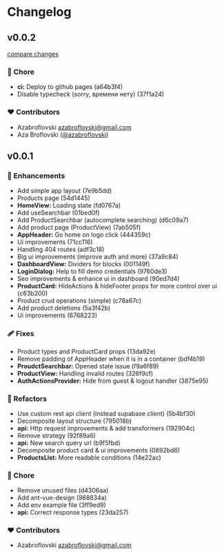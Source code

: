 # Changelog


## v0.0.2

[compare changes](https://github.com-azabroflovski/azabroflovski/device-shop-master/compare/v0.0.1...v0.0.2)

### 🏡 Chore

- **ci:** Deploy to github pages (a64b3f4)
- Disable typecheck (sorry, времени нету) (37f1a24)

### ❤️ Contributors

- Azabroflovski <azabroflovski@gmail.com>
- Aza Broflovski ([@azabroflovski](http://github.com/azabroflovski))

## v0.0.1


### 🚀 Enhancements

- Add simple app layout (7e9b5dd)
- Products page (54d1445)
- **HomeView:** Loading state (fd0767a)
- Add useSearchbar (01bed0f)
- Add ProductSearchbar (autocomplete searching) (d6c09a7)
- Add product page (ProductView) (7ab505f)
- **AppHeader:** Go home on logo click (444359c)
- Ui improvements (71cc116)
- Handling 404 routes (adf3c18)
- Big ui improvements (improve auth and more) (37a9c84)
- **DashboardView:** Dividers for blocks (001149f)
- **LoginDialog:** Help to fill demo credentials (9760de3)
- Seo improvements & enhance ui in dashboard (90ed7d4)
- **ProductCard:** HideActions & hideFooter props for more control over ui (c63b200)
- Product crud operations (simple) (c78a67c)
- Add product deletions (5a3f42b)
- Ui improvements (6768223)

### 🩹 Fixes

- Product types and ProductCard props (13da92e)
- Remove padding of AppHeader when it is in a container (bdf4b19)
- **ProudctSearchbar:** Opened state issue (f9a6f89)
- **ProductView:** Handling invalid routes (326f9cf)
- **AuthActionsProvider:** Hide from guest & logout handler (3875e95)

### 💅 Refactors

- Use custom rest api client (instead supabase client) (5b4bf30)
- Decomposite layout structure (795018b)
- **api:** Http request improvements & add transformers (192904c)
- Remove <Suspense> strategy (92f89a6)
- **api:** New search query url (b9f5fbd)
- Decomposite product card & ui improvements (0892bd6)
- **ProductsList:** More readable conditions (14e22ac)

### 🏡 Chore

- Remove unused files (d4306aa)
- Add ant-vue-design (968834a)
- Add env example file (3ff9ed9)
- **api:** Correct response types (23da257)

### ❤️ Contributors

- Azabroflovski <azabroflovski@gmail.com>

